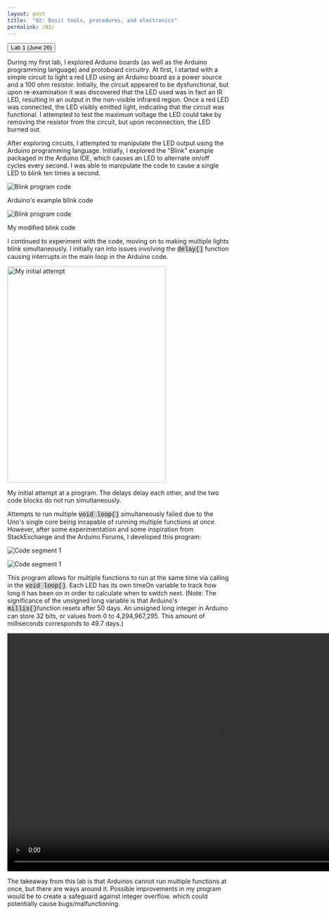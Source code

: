 ```yaml
---
layout: post
title:  "02: Basic tools, procedures, and electronics"
permalink: /02/
---
```


<button class="collapsible">Lab 1 (June 26)</button><div markdown="1" class="content"> <p>During my first lab, I explored Arduino boards (as well as the Arduino programming language) and protoboard circuitry. At first, I started with a simple circuit to light a red LED using an Arduino board as a power source and a 100 ohm resistor. Initially, the circuit appeared to be dysfunctional, but upon re-examination it was discovered that the LED used was in fact an IR LED, resulting in an output in the non-visible infrared region. Once a red LED was connected, the LED visibly emitted light, indicating that the circuit was functional. I attempted to test the maximum voltage the LED could take by removing the resistor from the circuit, but upon reconnection, the LED burned out.</p> <p>After exploring circuits, I attempted to manipulate the LED output using the Arduino programming language. Initially, I explored the "Blink" example packaged in the Arduino IDE, which causes an LED to alternate on/off cycles every second. I was able to manipulate the code to cause a single LED to blink ten times a second.</p> <p><img src="blink_arduino.png" alt="Blink program code"></p> <p>Arduino's example blink code</p> <p><img src="ten_blink.png" alt="Blink program code"></p> <p>My modified blink code</p> <p>I continued to experiment with the code, moving on to making multiple lights blink simultaneously. I initially ran into issues involving the <span markdown="1" style="background-color: lightgray; font-family:Courier New;">delay()</span> function causing interrupts in the main loop in the Arduino code.</p> <p><img src="multiblink_one.png" alt="My initial attempt" style="height:492px; width:360px;"></p> <p>My initial attempt at a program. The delays delay each other, and the two code blocks do not run simultaneously.</p> <p>Attempts to run multiple <span markdown="1" style="background-color: lightgray; font-family:Courier New;">void loop()</span> simultaneously failed due to the Uno's single core being incapable of running multiple functions at once. However, after some experimentation and some inspiration from StackExchange and the Arduino Forums, I developed this program:</p> <p><img src="multiblink_one_s.png" alt="Code segment 1"></p> <p><img src="multiblink_two_s.png" alt="Code segment 1"></p> <p>This program allows for multiple functions to run at the same time via calling in the <span markdown="1" style="background-color: lightgray; font-family:Courier New;">void loop()</span>. Each LED has its own timeOn variable to track how long it has been on in order to calculate when to switch next. (Note: The significance of the unsigned long variable is that Arduino's <span markdown="1" style="background-color: lightgray; font-family:Courier New;">millis()</span>function resets after 50 days. An unsigned long integer in Arduino can store 32 bits, or values from 0 to 4,294,967,295. This amount of milliseconds corresponds to 49.7 days.)</p><p><video width="955" height="541" controls><source src="BLINK.MOV" type="video/mp4"></video></p><p>The takeaway from this lab is that Arduinos cannot run multiple functions at once, but there are ways around it. Possible improvements in my program would be to create a safeguard against integer overflow. which could potentially cause bugs/malfunctioning.</p></div>

<script>

var coll = document.getElementsByClassName("collapsible");
var i;

for (i = 0; i < coll.length; i++) {
  coll[i].addEventListener("click", function() {
    this.classList.toggle("active");
    var content = this.nextElementSibling;
    if (content.style.display === "block") {
      content.style.display = "none";
    } else {
      content.style.display = "block";
    }
  });
}

</script>
